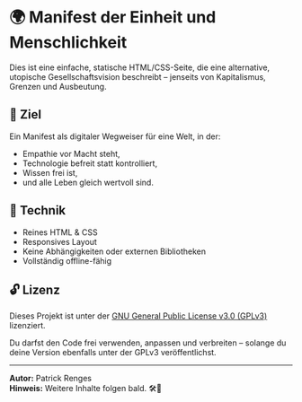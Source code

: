 # 🌍 Manifest der Einheit und Menschlichkeit

Dies ist eine einfache, statische HTML/CSS-Seite, die eine alternative, utopische Gesellschaftsvision beschreibt – jenseits von Kapitalismus, Grenzen und Ausbeutung.

## 🧭 Ziel

Ein Manifest als digitaler Wegweiser für eine Welt, in der:
- Empathie vor Macht steht,
- Technologie befreit statt kontrolliert,
- Wissen frei ist,
- und alle Leben gleich wertvoll sind.

## 🔧 Technik

- Reines HTML & CSS
- Responsives Layout
- Keine Abhängigkeiten oder externen Bibliotheken
- Vollständig offline-fähig

## 🔓 Lizenz

Dieses Projekt ist unter der [GNU General Public License v3.0 (GPLv3)](https://www.gnu.org/licenses/gpl-3.0.html) lizenziert.

Du darfst den Code frei verwenden, anpassen und verbreiten – solange du deine Version ebenfalls unter der GPLv3 veröffentlichst.

---

**Autor:** Patrick Renges  
**Hinweis:** Weitere Inhalte folgen bald. 🛠️🚧

